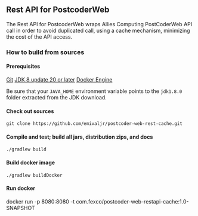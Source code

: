 ## Rest API for PostcoderWeb
The Rest API for PostcoderWeb wraps Allies Computing PostCoderWeb API call in order to avoid duplicated call, using a cache mechanism, minimizing the cost of the API access.
### How to build from sources
#### Prerequisites
 [Git]
 [JDK 8 update 20 or later][JDK8 build]
 [Docker Engine]
 
Be sure that your `JAVA_HOME` environment variable points to the `jdk1.8.0` folder
extracted from the JDK download.
#### Check out sources
`git clone https://github.com/emivaljr/postcoder-web-rest-cache.git`

#### Compile and test; build all jars, distribution zips, and docs
`./gradlew build`

#### Build docker image
`./gradlew buildDocker`

#### Run docker
docker run -p 8080:8080 -t com.fexco/postcoder-web-restapi-cache:1.0-SNAPSHOT




[Git]: http://help.github.com/set-up-git-redirect
[JDK8 build]: http://www.oracle.com/technetwork/java/javase/downloads
[Docker Engine]: https://docs.docker.com/engine/installation/linux/
